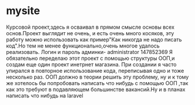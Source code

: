 # mysite
 Курсовой проект,здесь я осваивал в прямом смысле основы всех основ.Проект выглядит не очень, и есть очень
 много косяков, эту работу можно использовать как пример"Как никогда не надо писать код".Но тем не менее
 функционально,очень многое удалось реализовать.
 Логин и пароль админки- administrator 147852369
  Я обязательно переделаю этот проект с помощью структуры ООП,и создам еще один проект инетрнет магазина.
  При создании я часто упирался в повторное использование кода, переписывая одно и тоже несколько раз.
  ООП должно в теории решить эту проблему, ну и к тому же хотелось бы попробовать написать что нибудь с помощью ООП
  ,так как это требуют в подавляющем большинстве вакансий.Ну и в планах написать что нибудь на laravel
  
